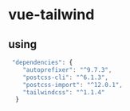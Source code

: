 # vue-tailwind


## using 

```javascript
 "dependencies": {
    "autoprefixer": "^9.7.3",
    "postcss-cli": "^6.1.3",
    "postcss-import": "^12.0.1",
    "tailwindcss": "^1.1.4"
  }
```
